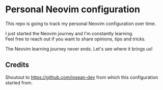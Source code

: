 # Personal Neovim configuration
This repo is going to track my personal Neovim configuration over time.

I just started the Neovim journey and I'm constantly learning.\
Feel free to reach out if you want to share opinions, tips and tricks.

The Neovim learning journey never ends. Let's see where it brings us!
## Credits 
Shoutout to https://github.com/josean-dev from which this configuration started from.
